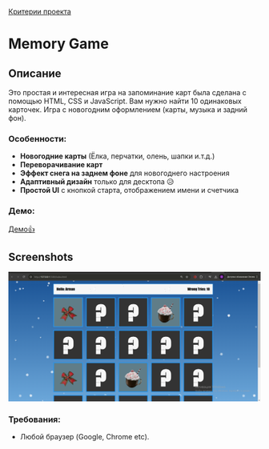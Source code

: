 [Критерии проекта](https://docs.google.com/document/d/151c5PdDfVcexP5HlunHfMn8JlWwvdRGO/edit?usp=drive_link&ouid=117483123564638472462&rtpof=true&sd=true)

# Memory Game

## Описание
Это простая и интересная игра на запоминание карт была сделана с помощью HTML, CSS и JavaScript. Вам нужно найти 10 одинаковых карточек. Игра с новогодним оформлением (карты, музыка и задний фон).

### Особенности:
- **Новогодние карты** (Ёлка, перчатки, олень, шапки и.т.д.)
- **Переворачивание карт** 
- **Эффект снега на заднем фоне** для новогоднего настроения
- **Адаптивный дизайн** только для десктопа 😥
- **Простой UI** с кнопкой старта, отображением имени и счетчика

### Демо:
[Демо👍](http://127.0.0.1:5500/index.html)


## Screenshots
![Game Screenshot](https://github.com/arma127/memory/blob/main/Screenshot.png)


### Требования:
- Любой браузер (Google, Chrome etc).

